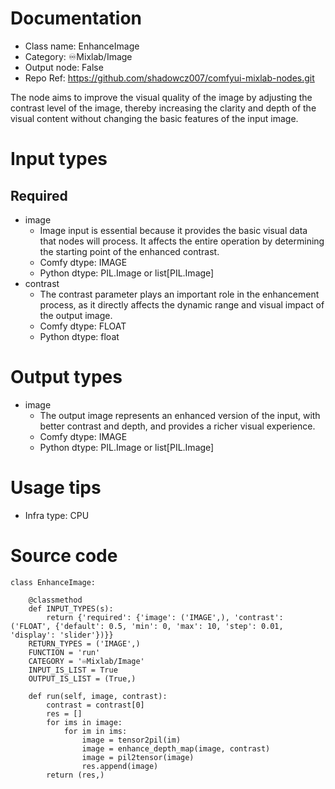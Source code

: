 # Documentation
- Class name: EnhanceImage
- Category: ♾️Mixlab/Image
- Output node: False
- Repo Ref: https://github.com/shadowcz007/comfyui-mixlab-nodes.git

The node aims to improve the visual quality of the image by adjusting the contrast level of the image, thereby increasing the clarity and depth of the visual content without changing the basic features of the input image.

# Input types
## Required
- image
    - Image input is essential because it provides the basic visual data that nodes will process. It affects the entire operation by determining the starting point of the enhanced contrast.
    - Comfy dtype: IMAGE
    - Python dtype: PIL.Image or list[PIL.Image]
- contrast
    - The contrast parameter plays an important role in the enhancement process, as it directly affects the dynamic range and visual impact of the output image.
    - Comfy dtype: FLOAT
    - Python dtype: float

# Output types
- image
    - The output image represents an enhanced version of the input, with better contrast and depth, and provides a richer visual experience.
    - Comfy dtype: IMAGE
    - Python dtype: PIL.Image or list[PIL.Image]

# Usage tips
- Infra type: CPU

# Source code
```
class EnhanceImage:

    @classmethod
    def INPUT_TYPES(s):
        return {'required': {'image': ('IMAGE',), 'contrast': ('FLOAT', {'default': 0.5, 'min': 0, 'max': 10, 'step': 0.01, 'display': 'slider'})}}
    RETURN_TYPES = ('IMAGE',)
    FUNCTION = 'run'
    CATEGORY = '♾️Mixlab/Image'
    INPUT_IS_LIST = True
    OUTPUT_IS_LIST = (True,)

    def run(self, image, contrast):
        contrast = contrast[0]
        res = []
        for ims in image:
            for im in ims:
                image = tensor2pil(im)
                image = enhance_depth_map(image, contrast)
                image = pil2tensor(image)
                res.append(image)
        return (res,)
```